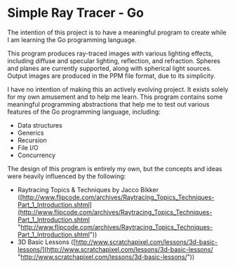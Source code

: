 # Simple Ray Tracer - Go #

The intention of this project is to have a meaningful program to create while I am learning the Go programming language.

This program produces ray-traced images with various lighting effects, including diffuse and specular lighting, reflection, and refraction.  Spheres and planes are currently supported, along with spherical light sources.  Output images are produced in the PPM file format, due to its simplicity.  

I have no intention of making this an actively evolving project.  It exists solely for my own amusement and to help me learn.   This program contains some meaningful programming abstractions that help me to test out various features of the Go programming language, including:

- Data structures
- Generics 
- Recursion
- File I/O
- Concurrency

The design of this program is entirely my own, but the concepts and ideas were heavily influenced by the following:

- Raytracing Topics & Techniques by Jacco Bikker ([http://www.flipcode.com/archives/Raytracing_Topics_Techniques-Part_1_Introduction.shtml](http://www.flipcode.com/archives/Raytracing_Topics_Techniques-Part_1_Introduction.shtml "http://www.flipcode.com/archives/Raytracing_Topics_Techniques-Part_1_Introduction.shtml"))
- 3D Basic Lessons ([http://www.scratchapixel.com/lessons/3d-basic-lessons/](http://www.scratchapixel.com/lessons/3d-basic-lessons/ "http://www.scratchapixel.com/lessons/3d-basic-lessons/"))
